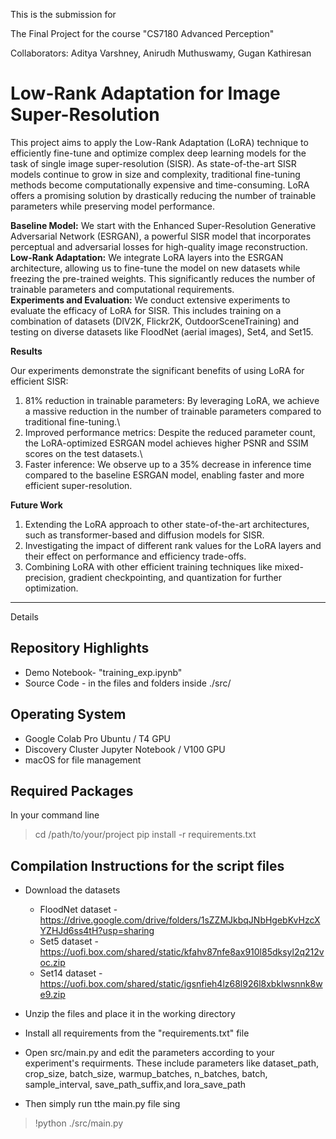 This is the submission for 

The Final Project
for the course "CS7180 Advanced Perception"

Collaborators: Aditya Varshney, Anirudh Muthuswamy, Gugan Kathiresan

# Low-Rank Adaptation for Image Super-Resolution
This project aims to apply the Low-Rank Adaptation (LoRA) technique to efficiently fine-tune and optimize complex deep learning models for the task of single image super-resolution (SISR). As state-of-the-art SISR models continue to grow in size and complexity, traditional fine-tuning methods become computationally expensive and time-consuming. LoRA offers a promising solution by drastically reducing the number of trainable parameters while preserving model performance. 


<b>Baseline Model:</b> We start with the Enhanced Super-Resolution Generative Adversarial Network (ESRGAN), a powerful SISR model that incorporates perceptual and adversarial losses for high-quality image reconstruction.\
<b>Low-Rank Adaptation:</b> We integrate LoRA layers into the ESRGAN architecture, allowing us to fine-tune the model on new datasets while freezing the pre-trained weights. This significantly reduces the number of trainable parameters and computational requirements.\
<b>Experiments and Evaluation:</b> We conduct extensive experiments to evaluate the efficacy of LoRA for SISR. This includes training on a combination of datasets (DIV2K, Flickr2K, OutdoorSceneTraining) and testing on diverse datasets like FloodNet (aerial images), Set4, and Set15.

<b>Results</b>

Our experiments demonstrate the significant benefits of using LoRA for efficient SISR:

1. 81% reduction in trainable parameters: By leveraging LoRA, we achieve a massive reduction in the number of trainable parameters compared to traditional fine-tuning.\
2. Improved performance metrics: Despite the reduced parameter count, the LoRA-optimized ESRGAN model achieves higher PSNR and SSIM scores on the test datasets.\
3. Faster inference: We observe up to a 35% decrease in inference time compared to the baseline ESRGAN model, enabling faster and more efficient super-resolution.

<b>Future Work</b>

1. Extending the LoRA approach to other state-of-the-art architectures, such as transformer-based and diffusion models for SISR.
2. Investigating the impact of different rank values for the LoRA layers and their effect on performance and efficiency trade-offs.
3. Combining LoRA with other efficient training techniques like mixed-precision, gradient checkpointing, and quantization for further optimization.

---------------------------------------------
Details

## Repository Highlights
- Demo Notebook- "training_exp.ipynb"
- Source Code - in the files and folders inside ./src/
  
## Operating System
- Google Colab Pro Ubuntu / T4 GPU
- Discovery Cluster Jupyter Notebook / V100 GPU
- macOS for file management

## Required Packages
In your command line
> cd /path/to/your/project
> pip install -r requirements.txt

## Compilation Instructions for the script files
- Download the datasets
    - FloodNet dataset - https://drive.google.com/drive/folders/1sZZMJkbqJNbHgebKvHzcXYZHJd6ss4tH?usp=sharing
    - Set5 dataset - https://uofi.box.com/shared/static/kfahv87nfe8ax910l85dksyl2q212voc.zip
    - Set14 dataset - https://uofi.box.com/shared/static/igsnfieh4lz68l926l8xbklwsnnk8we9.zip

- Unzip the files and place it in the working directory
- Install all requirements from the "requirements.txt" file
- Open src/main.py and edit the parameters according to your experiment's requirments. These include parameters like dataset_path, crop_size, batch_size, warmup_batches, n_batches, batch, sample_interval, save_path_suffix,and lora_save_path
- Then simply run tthe main.py file sing 
> !python ./src/main.py



